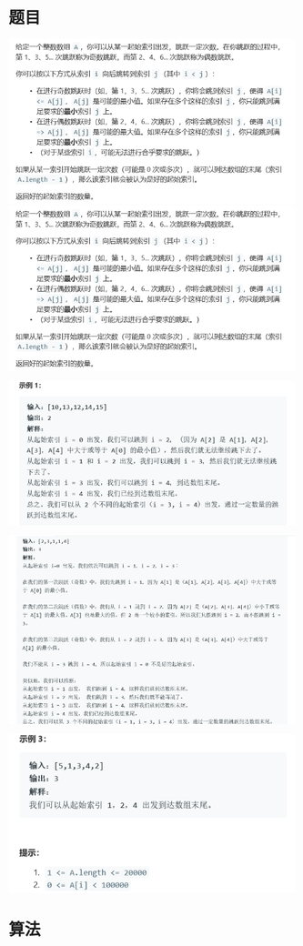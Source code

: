 # 题目

![img](./image/q.png)
![img](./image/q.png)

![img](./image/q1.png)

![img](./image/q2.png)

![img](./image/q3.png)

# 算法

```python

```

```c++

```


